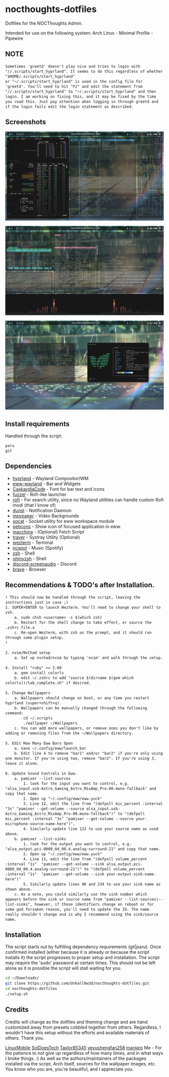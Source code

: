 # nocthoughts-dotfiles
Dotfiles for the NOCThoughts Admin.

Intended for use on the following system:
Arch Linux - Minimal Profile - Pipewire

## NOTE ##

```
Sometimes 'greetd' doesn't play nice and tries to login with "//.scripts/start_hyprland". It seems to do this regardless of whether "$HOME/.scripts/start_hyprland"
or "~/.scripts/start_hyprland" is used in the config file for 'greetd'. You'll need to hit "F2" and edit the statement from "//.scripts/start_hyprland" to "~/.scripts/start_hyprland" and then login. I am working on fixing this, and it may be fixed by the time you read this. Just pay attention when logging in through greetd and if the login fails edit the login statement as described.
```

## Screenshots

![alt text](https://raw.githubusercontent.com/Unhall0w3d/nocthoughts-dotfiles/main/screenshots/2023-06-17T15%3A31%3A22%2C850625312-04%3A00.png)

![alt text](https://raw.githubusercontent.com/Unhall0w3d/nocthoughts-dotfiles/main/screenshots/2023-06-17T15%3A36%3A26%2C906794696-04%3A00.png)

![alt text](https://raw.githubusercontent.com/Unhall0w3d/nocthoughts-dotfiles/main/screenshots/2023-06-17T15%3A37%3A55%2C391620600-04%3A00.png)

## Install requirements
Handled through the script:

```
paru
git
```

## Dependencies

- [hyprland](https://github.com/vaxerski/hyprland) - Wayland Compositor/WM
- [eww-wayland](https://github.com/elkowar/eww) - Bar and Widgets
- [CaskaydiaCode](https://github.com/ryanoasis/nerd-fonts/tree/master/patched-fonts/CascadiaCode) - Font for bar text and icons
- [fuzzel](https://codeberg.org/dnkl/fuzzel) - Rofi-like launcher
- [rofi](https://github.com/davatorium/rofi) - For search utility, since no Wayland utilities can handle custom Rofi modi (that I know of)
- [dunst](https://github.com/dunst-project/dunst) - Notification Daemon
- [mpvpaper](https://github.com/GhostNaN/mpvpaper) - Video Backgrounds
- [socat](http://www.dest-unreach.org/socat/) - Socket utility for eww workspace module
- [geticons](https://git.sr.ht/~zethra/geticons) - Show icon of focused application in eww.
- [macchina](https://github.com/Macchina-CLI/macchina) - (Optional) Fetch Script
- [trayer](https://github.com/sargon/trayer-srg) - Systray Utility (Optional)
- [wezterm](https://wezfurlong.org/wezterm/) - Terminal
- [ncspot](https://github.com/hrkfdn/ncspot) - Music (Spotify)
- [zsh](https://www.zsh.org/) - Shell
- [ohmyzsh](https://github.com/ohmyzsh/ohmyzsh) - Shell
- [discord-screenaudio](https://github.com/maltejur/discord-screenaudio)  - Discord
- [brave](https://brave.com/) - Browser

## Recommendations & TODO's after Installation.

```text
! This should now be handled through the script, leaving the instructions just in case ;)
1. SUPER+ENTER to launch Wezterm. You'll need to change your shell to zsh.
    a. sudo chsh <username> -s $(which zsh)
    b. Restart for the shell change to take effect, or source the .zshrc file.a
    c. Re-open Wezterm, with zsh as the prompt, and it should run through some plugin setup.
!

2. nvim/NvChad setup
    a. Set up nvchad/nvim by typing 'nvim' and walk through the setup.

4. Install "ruby" >= 2.60
    a. gem install colorls
    b. edit ~/.zshrc to add "source $(dirname $(gem which colorls))/tab_complete.sh" if desired.

5. Change Wallpapers
    a. Wallpapers should change on boot, or any time you restart hyprland (super+shift+q).
    b. Wallpapers can be manually changed through the following command:
        cd ~/.scripts
        ./wallpaper ~/Wallpapers
    c. You can add more wallpapers, or remove ones you don't like by adding or removing files from the ~/Wallpapers directory.

5. Edit How Many Eww Bars Open
    a. nano ~/.config/eww/launch_bar
    b. Edit line 4 to remove "bar1" and/or "bar2" if you're only using one monitor. If you're using two, remove "bar2". If you're using 3, leave it alone.

6. Update Sound Controls in Eww.
    a. pamixer --list-sources
        1. look for the input you want to control, e.g. "alsa_input.usb-Astro_Gaming_Astro_MixAmp_Pro-00.mono-fallback" and copy that name.
        2. Open up "~/.config/eww/eww.yuck"
        3. Line 12, edit the line from "(defpoll mic_percent :interval "3s" "pamixer --get-volume --source alsa_input.usb-Astro_Gaming_Astro_MixAmp_Pro-00.mono-fallback")" to "(defpoll mic_percent :interval "3s" "pamixer --get-volume --source your-microphone-source-name-here")".
        4. Similarly update line 123 to use your source name as used above.
    b. pamixer --list-sinks
        1. look for the output you want to control, e.g. "alsa_output.pci-0000_0d_00.4.analog-surround-21" and copy that name.
        2. Open up "~/.config/eww/eww.yuck"
        4. Line 11, edit the line from "(defpoll volume_percent :interval "1s"  "pamixer --get-volume --sink alsa_output.pci-0000_0d_00.4.analog-surround-21")" to "(defpoll volume_percent :interval "1s"  "pamixer --get-volume --sink your-output-sink-name-here")"
        5. Similarly update lines 96 and 234 to use your sink name as shown above.
    c. As a note, you could similarly use the sink number which appears before the sink or source name from "pamixer --list-sources|--list-sinks", however, if those identifiers change on reboot or for some god forsaken reason, you'll need to update the ID. The name really shouldn't change and is why I recommend using the sink/source name.
```

## Installation

The script starts out by fulfilling dependency requirements (git|paru).
Once confirmed installed (either because it is already or because the script installs it) the script progresses to proper setup and installation.
The script may require the 'sudo' password at certain times. This should not be left alone as it is possible the script will stall waiting for you.

```zsh
cd ~/Downloads/
git clone https://github.com/Unhall0w3d/nocthoughts-dotfiles.git
cd nocthoughts-dotfiles
./setup.sh
```

## Credits

Credits will change as the dotfiles and theming change and are hand customized away from presets cobbled together from others. Regardless, I wouldn't have this setup without the efforts and available materials of others. Thank you.

[LinuxMobile](https://github.com/linuxmobile)
[SolDoesTech](https://github.com/SolDoesTech)
[Taylor85345](https://github.com/taylor85345)
[yeyushengfan258](https://github.com/yeyushengfan258/Inverse-dark-kde)
[manjaro](https://github.com/manjaro/artwork-breath-gtk)
Me - For the patience to not give up regardless of how many times, and in what ways I broke things. :)
As well as the authors/maintainers of the packages installed via the script, Arch itself, sources for the wallpaper images, etc. You know who you are, you're beautiful, and I appreciate you.
